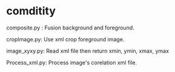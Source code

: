# comditity

<p> composite.py : Fusion background and foreground.</p>
<p> cropImage.py: Use xml crop foreground image. </p>
<p> image_xyxy.py: Read xml file then return xmin, ymin, xmax, ymax</p>
<p> Process_xml.py: Process image's corelation xml file.</p>

